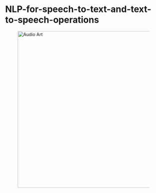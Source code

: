 # NLP-for-speech-to-text-and-text-to-speech-operations
<figure>
        <img src="[https://ar5iv.labs.arxiv.org/html/2212.04970/assets/x1.png]" alt ="Audio Art" style='width:800px;height:500px;'>
        <figcaption>
